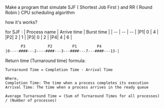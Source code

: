 Make a program that simulate SJF ( Shortest Job First ) and RR ( Round Robin ) CPU scheduling algorithm

how it's works?

for SJF : 
| Process name | Arrive time | Burst time |
| -- | -- | -- |
|P1| 0 | 4 |
|P2| 2 | 1 |
|P3| 0 | 2 |
|P4| 4 | 6 |



```html
       P3          P2         P1         P4
|0----####---2----####---3---####---7---####---13-|
```

Return time (Turnaround time) formula:
```
Turnaround Time = Completion Time - Arrival Time

Where,
Completion Time: The time when a process completes its execution
Arrival Time: The time when a process arrives in the ready queue

Average Turnaround Time = (Sum of Turnaround Times for all processes) / (Number of processes)

```